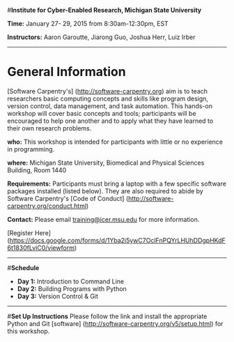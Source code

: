 #**Institute for Cyber-Enabled Research, Michigan State University**

**Time:** January 27- 29, 2015 from 8:30am-12:30pm, EST
                     
**Instructors:** Aaron Garoutte, Jiarong Guo, Joshua Herr, Luiz Irber


---

# **General Information**
[Software Carpentry's] (http://software-carpentry.org) aim is to teach researchers basic computing concepts and skills like program design, version control, data management, and task automation. This hands-on workshop will cover basic concepts and tools; participants will be encouraged to help one another and to apply what they have learned to their own research problems.

**who:** This workshop is intended for participants with little or no experience in programming.

**where:** Michigan State University, Biomedical and Physical Sciences Building, Room 1440

**Requirements:** Participants must bring a laptop with a few specific software packages installed (listed below). They are also required to abide by Software Carpentry's [Code of Conduct] (http://software-carpentry.org/conduct.html)

**Contact:** Please email training@icer.msu.edu for more information.

[Register Here] (https://docs.google.com/forms/d/1Yba2i5ywC7OclFnPQYrLHUhDDgpHKdF6t1830fLviC0/viewform)

----
#**Schedule**
* **Day 1:** Introduction to Command Line
* **Day 2:** Building Programs with Python
* **Day 3:** Version Control & Git

---
#**Set Up Instructions**
Please follow the link and install the appropriate Python and Git [software] (http://software-carpentry.org/v5/setup.html) for this workshop.  
